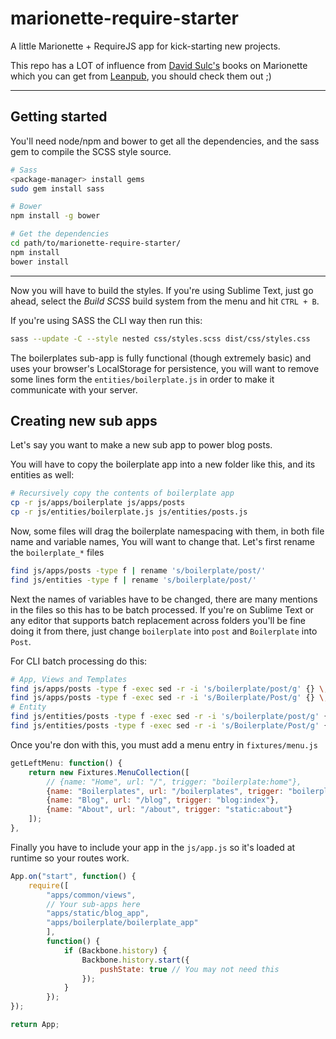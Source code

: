 # marionette-require-starter

A little Marionette + RequireJS app for kick-starting new projects.

This repo has a LOT of influence from [David Sulc's](https://twitter.com/davidsulc) books on Marionette which you can get from [Leanpub](https://leanpub.com/u/davidsulc), you should check them out ;)

---

## Getting started

You'll need node/npm and bower to get all the dependencies, and the sass gem to compile the SCSS style source.

```sh
# Sass
<package-manager> install gems
sudo gem install sass

# Bower
npm install -g bower

# Get the dependencies
cd path/to/marionette-require-starter/
npm install
bower install

```

---

Now you will have to build the styles. If you're using Sublime Text, just go ahead, select the *Build SCSS* build system from the menu and hit `CTRL + B`.

If you're using SASS the CLI way then run this:

```sh
sass --update -C --style nested css/styles.scss dist/css/styles.css
```

The boilerplates sub-app is fully functional (though extremely basic) and uses your browser's LocalStorage for persistence, you will want to remove some lines form the `entities/boilerplate.js` in order to make it communicate with your server.

## Creating new sub apps

Let's say you want to make a new sub app to power blog posts.

You will have to copy the boilerplate app into a new folder like this, and its entities as well:

```sh
# Recursively copy the contents of boilerplate app
cp -r js/apps/boilerplate js/apps/posts
cp -r js/entities/boilerplate.js js/entities/posts.js
```

Now, some files will drag the boilerplate namespacing with them, in both file name and variable names, You will want to change that. Let's first rename the `boilerplate_*` files

```sh
find js/apps/posts -type f | rename 's/boilerplate/post/'
find js/entities -type f | rename 's/boilerplate/post/'
```

Next the names of variables have to be changed, there are many mentions in the files so this has to be batch processed. If you're on Sublime Text or any editor that supports batch replacement across folders you'll be fine doing it from there, just change `boilerplate` into `post` and `Boilerplate` into `Post`.

For CLI batch processing do this:

```sh
# App, Views and Templates
find js/apps/posts -type f -exec sed -r -i 's/boilerplate/post/g' {} \;
find js/apps/posts -type f -exec sed -r -i 's/Boilerplate/Post/g' {} \;
# Entity
find js/entities/posts -type f -exec sed -r -i 's/boilerplate/post/g' {} \;
find js/entities/posts -type f -exec sed -r -i 's/Boilerplate/Post/g' {} \;
```


Once you're don with this, you must add a menu entry in `fixtures/menu.js`

```js
getLeftMenu: function() {
    return new Fixtures.MenuCollection([
        // {name: "Home", url: "/", trigger: "boilerplate:home"},
        {name: "Boilerplates", url: "/boilerplates", trigger: "boilerplate:index"},
        {name: "Blog", url: "/blog", trigger: "blog:index"},
        {name: "About", url: "/about", trigger: "static:about"}
    ]);
},
```

Finally you have to include your app in the `js/app.js` so it's loaded at runtime so your routes work.

```js
App.on("start", function() {
    require([
        "apps/common/views",
        // Your sub-apps here
        "apps/static/blog_app",
        "apps/boilerplate/boilerplate_app"
        ],
        function() {
            if (Backbone.history) {
                Backbone.history.start({
                    pushState: true // You may not need this
                });
            }
        });
});

return App;
```

